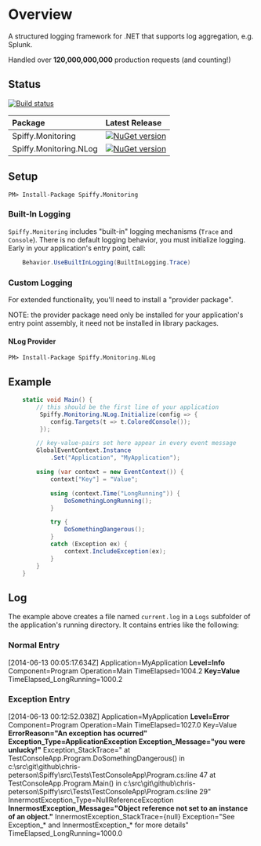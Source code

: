 # Overview

A structured logging framework for .NET that supports log aggregation, e.g. Splunk.

Handled over **120,000,000,000** production requests (and counting!)

## Status

[![Build status](https://ci.appveyor.com/api/projects/status/251sp958bhrbxpwk?svg=true)](https://ci.appveyor.com/project/chris-peterson/spiffy)

Package | Latest Release |
:-------- | :------------ |
Spiffy.Monitoring | [![NuGet version](https://img.shields.io/nuget/dt/Spiffy.Monitoring.svg)](https://www.nuget.org/packages/spiffy.monitoring)
Spiffy.Monitoring.NLog | [![NuGet version](https://img.shields.io/nuget/dt/Spiffy.Monitoring.NLog.svg)](https://www.nuget.org/packages/spiffy.monitoring.nlog)

## Setup

`PM> Install-Package Spiffy.Monitoring`

### Built-In Logging

`Spiffy.Monitoring` includes "built-in" logging mechanisms (`Trace` and `Console`).  There is no default logging behavior, you must
initialize logging.  Early in your application's entry point, call:

```c#
    Behavior.UseBuiltInLogging(BuiltInLogging.Trace)
```

### Custom Logging

For extended functionality, you'll need to install a "provider package".

NOTE: the provider package need only be installed for your application's entry point assembly, it need not be installed in library packages.

#### NLog Provider

`PM> Install-Package Spiffy.Monitoring.NLog`

## Example

```c#
    static void Main() {
        // this should be the first line of your application
         Spiffy.Monitoring.NLog.Initialize(config => {
            config.Targets(t => t.ColoredConsole());
         });

        // key-value-pairs set here appear in every event message
        GlobalEventContext.Instance
            .Set("Application", "MyApplication");

        using (var context = new EventContext()) {
            context["Key"] = "Value";

            using (context.Time("LongRunning")) {
                DoSomethingLongRunning();
            }

            try {
                DoSomethingDangerous();
            }
            catch (Exception ex) {
                context.IncludeException(ex);
            }
        }
    }
```

## Log

The example above creates a file named `current.log` in a `Logs` subfolder of the application's running directory.  It contains entries like the following:

### Normal Entry

[2014-06-13 00:05:17.634Z] Application=MyApplication **Level=Info** Component=Program Operation=Main TimeElapsed=1004.2 **Key=Value** TimeElapsed_LongRunning=1000.2

### Exception Entry

[2014-06-13 00:12:52.038Z] Application=MyApplication **Level=Error** Component=Program Operation=Main TimeElapsed=1027.0 Key=Value **ErrorReason="An exception has ocurred"** **Exception_Type=ApplicationException Exception_Message="you were unlucky!"** Exception_StackTrace="   at TestConsoleApp.Program.DoSomethingDangerous() in c:\src\git\github\chris-peterson\Spiffy\src\Tests\TestConsoleApp\Program.cs:line 47
   at TestConsoleApp.Program.Main() in c:\src\git\github\chris-peterson\Spiffy\src\Tests\TestConsoleApp\Program.cs:line 29" InnermostException_Type=NullReferenceException **InnermostException_Message="Object reference not set to an instance of an object."** InnermostException_StackTrace={null} Exception="See Exception_* and InnermostException_* for more details" TimeElapsed_LongRunning=1000.0
